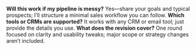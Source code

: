 **Will this work if my pipeline is messy?** Yes—share your goals and typical prospects; I’ll structure a minimal sales workflow you can follow.
**Which tools or CRMs are supported?** It works with any CRM or email tool; just provide the details you use.
**What does the revision cover?** One round focused on clarity and usability tweaks; major scope or strategy changes aren’t included.
